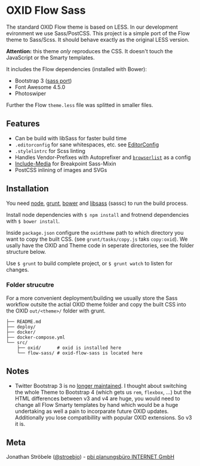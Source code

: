 # OXID Flow Sass

The standard OXID Flow theme is based on LESS. In our development evironment we use Sass/PostCSS. This project is a simple port of the Flow theme to Sass/Scss. It should behave exactly as the original LESS version.

**Attention:** this theme _only_ reproduces the CSS. It doesn't touch the JavaScript or the Smarty templates.

It includes the Flow dependencies (installed with Bower):

- Bootstrap 3 ([sass port](https://github.com/twbs/bootstrap-sass))
- Font Awesome 4.5.0
- Photoswiper

Further the Flow `theme.less` file was splitted in smaller files.

## Features

- Can be build with libSass for faster build time
- `.editorconfig` for sane whitespaces, etc. see [EditorConfig](http://editorconfig.org/)
- `.stylelintrc` for Scss linting
- Handles Vendor-Prefixes with Autoprefixer and [`browserlist`](https://github.com/ai/browserslist#config-file) as a config
- [Include-Media](http://include-media.com/) for Breakpoint Sass-Mixin
- PostCSS inlining of images and SVGs

## Installation

You need [node](https://nodejs.org/), [grunt](http://gruntjs.com/), [bower](http://bower.io/) and [libsass](http://libsass.org/) (sassc) to run the build process.

Install node dependencies with `$ npm install` and frotnend dependencies with `$ bower install`.

Inside `package.json` configure the `oxidtheme` path to which directory you want to copy the built CSS.  (see `grunt/tasks/copy.js` taks `copy:oxid`). We usally have the OXID and Theme code in seperate directories, see the folder structure below.

Use `$ grunt` to build complete project, or `$ grunt watch` to listen for changes.


### Folder strucutre

For a more convenient deployment/building we usually store the Sass workflow outsite the actial OXID theme folder and copy the built CSS into the OXID `out/<theme>/` folder with grunt.

    ├── README.md
    ├── deploy/
    ├── docker/
    ├── docker-compose.yml
    └── src/
        ├── oxid/      # oxid is installed here
        └── flow-sass/ # oxid-flow-sass is located here

## Notes

- Twitter Bootstrap 3 is no [longer maintained](https://github.com/twbs/bootstrap/issues/20631). I thought about switching the whole Theme to Bootstrap 4 (which gets us `rem`, `flexbox`, …) but the HTML differences between v3 and v4 are huge, you would need to change all Flow Smarty templates by hand which would be a huge undertaking as well a pain to incorparate future OXID updates. Additionally you lose compatibillity with popular OXID extensions. So v3 it is.


## Meta

Jonathan Ströbele ([@stroebjo](https://twitter.com/stroebjo)) - [pbi planungsbüro INTERNET GmbH](https://planungsbuero.de/)
